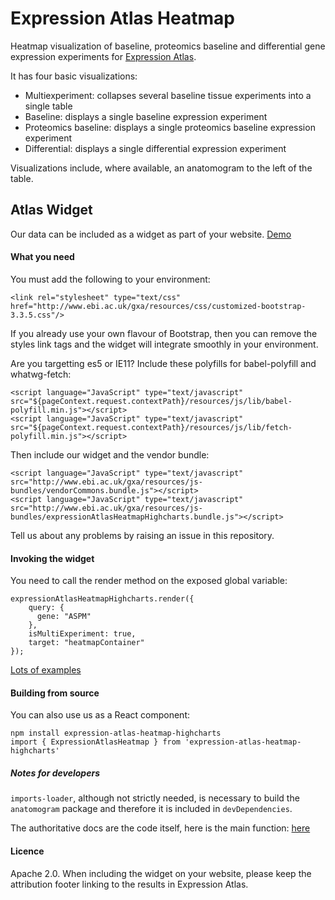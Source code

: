 # Expression Atlas Heatmap

Heatmap visualization of baseline, proteomics baseline and differential gene expression experiments for [Expression
Atlas](http://www.ebi.ac.uk/gxa).

It has four basic visualizations:
* Multiexperiment: collapses several baseline tissue experiments into a single table
* Baseline: displays a single baseline expression experiment
* Proteomics baseline: displays a single proteomics baseline expression experiment
* Differential: displays a single differential expression experiment

Visualizations include, where available, an anatomogram to the left of the table.

## Atlas Widget

Our data can be included as a widget as part of your website.
[Demo](http://www.ebi.ac.uk/gxa/resources/test/widget/showcase/index.html)

#### What you need
You must add the following to your environment:

```
<link rel="stylesheet" type="text/css"
href="http://www.ebi.ac.uk/gxa/resources/css/customized-bootstrap-3.3.5.css"/>
```

If you already use your own flavour of Bootstrap, then you
can remove the styles link tags and the widget will integrate smoothly
in your environment.

Are you targetting es5 or IE11? Include these polyfills for babel-polyfill and whatwg-fetch:
```
<script language="JavaScript" type="text/javascript"
src="${pageContext.request.contextPath}/resources/js/lib/babel-polyfill.min.js"></script>
<script language="JavaScript" type="text/javascript"
src="${pageContext.request.contextPath}/resources/js/lib/fetch-polyfill.min.js"></script>
```

Then include our widget and the vendor bundle:
```
<script language="JavaScript" type="text/javascript"
src="http://www.ebi.ac.uk/gxa/resources/js-bundles/vendorCommons.bundle.js"></script>
<script language="JavaScript" type="text/javascript"
src="http://www.ebi.ac.uk/gxa/resources/js-bundles/expressionAtlasHeatmapHighcharts.bundle.js"></script>
```


Tell us about any problems by raising an issue in this repository.

#### Invoking the widget

You need to call the render method on the exposed global variable:
```
expressionAtlasHeatmapHighcharts.render({
    query: {
      gene: "ASPM"
    },
    isMultiExperiment: true,
    target: "heatmapContainer"
});
```
[Lots of examples](http://www.ebi.ac.uk/gxa/resources/test/widget/showcase/index.html)


#### Building from source

You can also use us as a React component:
```
npm install expression-atlas-heatmap-highcharts
import { ExpressionAtlasHeatmap } from 'expression-atlas-heatmap-highcharts'
```

##### Notes for developers
`imports-loader`, although not strictly needed, is necessary to build the `anatomogram` package and therefore it is
included in `devDependencies`.

The authoritative docs are the code itself, here is the main function: [here](https://github.com/gxa/atlas-heatmap/blob/master/src/Main.jsx)

#### Licence

Apache 2.0.
When including the widget on your website, please keep the attribution footer linking to the results in Expression Atlas.

